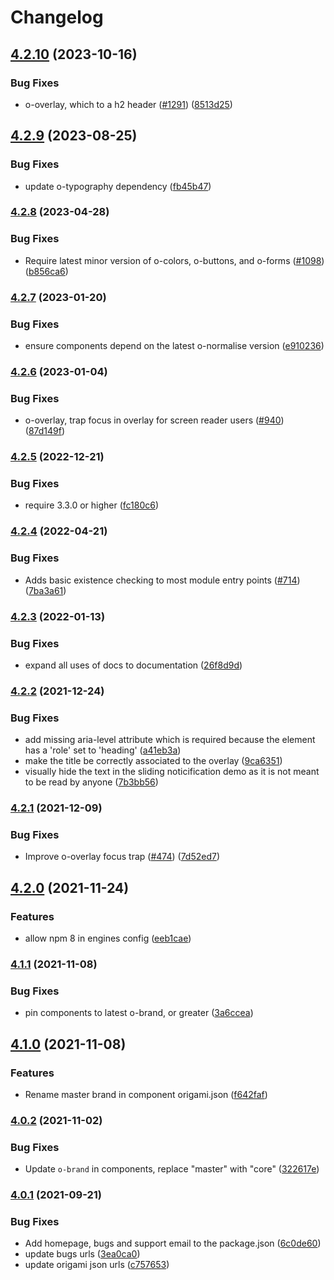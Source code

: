 # Changelog

## [4.2.10](https://github.com/Financial-Times/origami/compare/o-overlay-v4.2.9...o-overlay-v4.2.10) (2023-10-16)


### Bug Fixes

* o-overlay, which to a h2 header ([#1291](https://github.com/Financial-Times/origami/issues/1291)) ([8513d25](https://github.com/Financial-Times/origami/commit/8513d25bec439a6067e8fd865c706baf55aba1c2))

## [4.2.9](https://github.com/Financial-Times/origami/compare/o-overlay-v4.2.8...o-overlay-v4.2.9) (2023-08-25)


### Bug Fixes

* update o-typography dependency  ([fb45b47](https://github.com/Financial-Times/origami/commit/fb45b47274241ea828f7dd50233441a76a215a51))

### [4.2.8](https://www.github.com/Financial-Times/origami/compare/o-overlay-v4.2.7...o-overlay-v4.2.8) (2023-04-28)


### Bug Fixes

* Require latest minor version of o-colors, o-buttons, and o-forms ([#1098](https://www.github.com/Financial-Times/origami/issues/1098)) ([b856ca6](https://www.github.com/Financial-Times/origami/commit/b856ca66c9ec555f3c70833ffa35cb05cd19841f))

### [4.2.7](https://www.github.com/Financial-Times/origami/compare/o-overlay-v4.2.6...o-overlay-v4.2.7) (2023-01-20)


### Bug Fixes

* ensure components depend on the latest o-normalise version ([e910236](https://www.github.com/Financial-Times/origami/commit/e910236454318ce1bf198a06da7e76c0893c9142))

### [4.2.6](https://www.github.com/Financial-Times/origami/compare/o-overlay-v4.2.5...o-overlay-v4.2.6) (2023-01-04)


### Bug Fixes

* o-overlay, trap focus in overlay for screen reader users ([#940](https://www.github.com/Financial-Times/origami/issues/940)) ([87d149f](https://www.github.com/Financial-Times/origami/commit/87d149f3b3df30f75675c9273015872c79f50d34))

### [4.2.5](https://www.github.com/Financial-Times/origami/compare/o-overlay-v4.2.4...o-overlay-v4.2.5) (2022-12-21)


### Bug Fixes

* require 3.3.0 or higher ([fc180c6](https://www.github.com/Financial-Times/origami/commit/fc180c619755daa1b7bfe65509f354cf0de113bf))

### [4.2.4](https://www.github.com/Financial-Times/origami/compare/o-overlay-v4.2.3...o-overlay-v4.2.4) (2022-04-21)


### Bug Fixes

* Adds basic existence checking to most module entry points ([#714](https://www.github.com/Financial-Times/origami/issues/714)) ([7ba3a61](https://www.github.com/Financial-Times/origami/commit/7ba3a61d0de2a32d3a27a225fd4258b3820c7bda))

### [4.2.3](https://www.github.com/Financial-Times/origami/compare/o-overlay-v4.2.2...o-overlay-v4.2.3) (2022-01-13)


### Bug Fixes

* expand all uses of docs to documentation ([26f8d9d](https://www.github.com/Financial-Times/origami/commit/26f8d9d8cbbe3e78902d8c3951b37e08150a77bd))

### [4.2.2](https://www.github.com/Financial-Times/origami/compare/o-overlay-v4.2.1...o-overlay-v4.2.2) (2021-12-24)


### Bug Fixes

* add missing aria-level attribute which is required because the element has a 'role' set to 'heading' ([a41eb3a](https://www.github.com/Financial-Times/origami/commit/a41eb3aaaf6c43a3e2839d00263cdaaa08ee735f))
* make the title be correctly associated to the overlay ([9ca6351](https://www.github.com/Financial-Times/origami/commit/9ca63517cb32cc889b5a91689e5d3ec728e8a28b))
* visually hide the text in the sliding noticification demo as it is not meant to be read by anyone ([7b3bb56](https://www.github.com/Financial-Times/origami/commit/7b3bb5664b0f9fd87796b153c793885c00ffcfc7))

### [4.2.1](https://www.github.com/Financial-Times/origami/compare/o-overlay-v4.2.0...o-overlay-v4.2.1) (2021-12-09)


### Bug Fixes

* Improve o-overlay focus trap ([#474](https://www.github.com/Financial-Times/origami/issues/474)) ([7d52ed7](https://www.github.com/Financial-Times/origami/commit/7d52ed722eee196ee2bfe6d780be79f2b4a4b1c6))

## [4.2.0](https://www.github.com/Financial-Times/origami/compare/o-overlay-v4.1.1...o-overlay-v4.2.0) (2021-11-24)


### Features

* allow npm 8 in engines config ([eeb1cae](https://www.github.com/Financial-Times/origami/commit/eeb1cae6e7f0379e647f2b41240b1f294997d528))

### [4.1.1](https://www.github.com/Financial-Times/origami/compare/o-overlay-v4.1.0...o-overlay-v4.1.1) (2021-11-08)


### Bug Fixes

* pin components to latest o-brand, or greater ([3a6ccea](https://www.github.com/Financial-Times/origami/commit/3a6ccea1e838e4a2003322ca1f855d0b87b26b60))

## [4.1.0](https://www.github.com/Financial-Times/origami/compare/o-overlay-v4.0.2...o-overlay-v4.1.0) (2021-11-08)


### Features

* Rename master brand in component origami.json ([f642faf](https://www.github.com/Financial-Times/origami/commit/f642faf0574d84ea8185b56e6090c8015def27e6))

### [4.0.2](https://www.github.com/Financial-Times/origami/compare/o-overlay-v4.0.1...o-overlay-v4.0.2) (2021-11-02)


### Bug Fixes

* Update `o-brand` in components, replace "master" with "core" ([322617e](https://www.github.com/Financial-Times/origami/commit/322617ea80f30a6825d9c36872e05574b871ea82))

### [4.0.1](https://www.github.com/Financial-Times/origami/compare/o-overlay-v4.0.0...o-overlay-v4.0.1) (2021-09-21)


### Bug Fixes

* Add homepage, bugs and support email to the package.json ([6c0de60](https://www.github.com/Financial-Times/origami/commit/6c0de60ebd6e64c4dd16d000fcc6b79412ce30f4))
* update bugs urls ([3ea0ca0](https://www.github.com/Financial-Times/origami/commit/3ea0ca03bcb6e55142a77387ad0fff5ddf056d44))
* update origami json urls ([c757653](https://www.github.com/Financial-Times/origami/commit/c7576532b5a14f0462d5346dfb63238be025602e))
